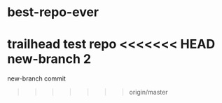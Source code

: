 # best-repo-ever
trailhead test repo
<<<<<<< HEAD
new-branch 2
=======
new-branch commit
>>>>>>> origin/master
